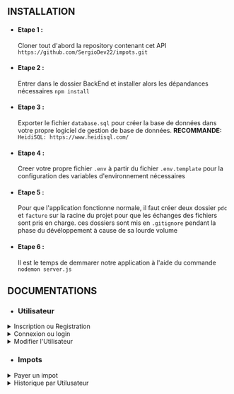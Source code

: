 ## INSTALLATION

- #### Etape 1 :

  Cloner tout d'abord la repository contenant cet API
  `https://github.com/SergioDev22/impots.git`

- #### Etape 2 :

  Entrer dans le dossier BackEnd et installer alors les dépandances nécessaires
  `npm install`

- #### Etape 3 :

  Exporter le fichier `database.sql` pour créer la base de données dans votre propre logiciel de gestion de base de données.
  **RECOMMANDE:** `HeidiSQL: https://www.heidisql.com/`

- #### Etape 4 :

  Creer votre propre fichier `.env` à partir du fichier `.env.template` pour la configuration des variables d'environnement nécessaires
  
- #### Etape 5 :
  Pour que l'application fonctionne normale, il faut créer deux dossier `pdc` et `facture`
  sur la racine du projet pour que les échanges des fichiers sont pris en charge.
  ces dossiers sont mis en `.gitignore` pendant la phase du dévéloppement à cause de sa lourde volume

- #### Etape 6 :
  Il est le temps de demmarer notre application à l'aide du commande `nodemon server.js`

## DOCUMENTATIONS

- ### Utilisateur

<details>
<summary>Inscription ou Registration</summary>

- <details>
  <summary>Request</summary>

  **NB** : Pour prendre en compte le PDC de l'utilsateur,
  Il faut envoyer les données en `multipart/form-data`
  avec le champ de la photo nommé "pdc"

  ```http
  POST <host>:<port>/api/user/subscribe
  formdata(
    "nom": string | required,
    "prenom": string | required,
    "cin": string | required,
    "adresse": string | NOT required,
    "username": string | required,
    "password": string | required,
    phone : string | required
    "pdc": file | NOT required,
  )
  ```

  Sinon, Envoyer tout simplement les données en `json`

  ```http
  POST <host>:<port>/api/v1/user/register
  {
    "nom": string | required,
    "prenom": string | required,
    "cin": string | required,
    "adresse": string | NOT required,
    "username": string | required,
    "password": string | required,
    phone : string | required
  }
  ```

  </details>

- <details>
    <summary>Response (200)</summary>

  ```json
    {
        "message": "User registered successfully!",
        "data": {
            "id": <id>,
            "nom": <nom de l'utilisateur> ,
            "prenom": <prénom de l'utilisateur>,
            "cin": <numero cin de l'utilisateur>,
            "phone": <numero de téléphone de l'utilisateur>,
            "adresse": <adresse de l'utilisateur>,
            "pdcUrl": <Url de pdc de l'utilisateur>,
            "token": <token>
        }
    }
  ```

    </details>

  </details>

<details>
<summary>Connexion ou login </summary>

- <details>
      <summary>Request</summary>

  ```http
  POST <host>:<port>/api/user/login
  {
    "username": string | required,
    "password": string | required,
  }
  ```

  </details>

- <details>
      <summary>Response (200)</summary>

  ```json
    {

        "message": "User logged in successfully!",
        "data": {
            "id": <id>,
            "nom": <nom de l'utilisateur> ,
            "prenom": <prénom de l'utilisateur>,
            "cin": <numero cin de l'utilisateur>,
            "phone": <numero de téléphone de l'utilisateur>,
            "adresse": <adresse de l'utilisateur>,
            "pdcUrl": <Url de pdc de l'utilisateur>,
            "token": <token>
        }
    }
  ```

    </details>

    </details>

<details>
  <summary>Modifier l'Utilisateur </summary>

- <details>
  <summary>Request</summary>

  **NB** : Pour la modification ici, on peut modifier tout les champs en même temps ou ce que vous voulez modifier selon le demande de l'utilisateur. Mais par contre si vous allez modifier le pdc de l'utilsateur, les données à envoyer est alors en forme `multipart/form-data` avec le nom du champ du photo `pdc`. Le `mot de passe` et l'`username` ne sont pas pris en charge ici pour la raison de sa sécurité spécifique .

  ```http
  PATCH <host>:<port>/api/user/update
  authorization : Bearer Token

  formdata(
    "nom": string ,
    "prenom": string ,
    "cin": string,
    "adresse": string ,
    phone : string
    "pdc": file ,
  )
  ```

  Sinon, Envoyer tout simplement les données en `json`

  ```http
  PATCH <host>:<port>/api/user/update
  authorization : Bearer Token

  {
    "nom": string ,
    "prenom": string,
    "cin": string,
    "adresse": string ,
    "password": string,
    "phone" : string
  }
  ```

  </details>

- <details>
    <summary>Response (200)</summary>

  ```json
  {
    "message": "User <userId> updated successfully!"
  }
  ```

    </details>

  </details>

  - ### Impots

<details>
<summary>Payer un impot </summary>

- <details>
  <summary>Request</summary>

  **NB** : Pour prendre en compte le facture de l'utilsateur,
  Il faut envoyer les données en `multipart/form-data`
  avec le champ de la photo de facture nommé "facture"

  ```http
  POST <host>:<port>/api/impot/
  authorization : Bearer token

  formdata(
    "mois": string | required, (janvier, février, ...)
    "annee": year | required (2022, 2023, ...)
    "facture": file | required,
  )
  ```

  </details>

- <details>
    <summary>Response (200)</summary>

  ```json
  {
    "message": "Impot created successfully!",
    "data": {
      "id": 2,
      "mois": "janvier",
      "annee": "2022",
      "facture": "http://127.0.0.1:3000/facture/facture__astuce.png1671159557189.png"
    }
  }
  ```

    </details>

  </details>

<details>
<summary>Historique par Utilusateur </summary>

- <details>
  <summary>Request</summary>

  ```http
  GET <host>:<port>/api/impot/history
  authorization : Bearer token
  ```

  </details>

- <details>
    <summary>Response (200)</summary>

  ```json
  {
    "message": "Impot history successfully!",
    "data": [
      {
        "id": 1,
        "date_ajout": "2022-12-16T02:42:03.000Z",
        "mois": "décembre",
        "annee": 2022,
        "facture": "http://127.0.0.1:3000/facture/facture__astuce.png1671158523867.png"
      },
      {
        "id": 2,
        "date_ajout": "2022-12-16T02:59:17.000Z",
        "mois": "janvier",
        "annee": 2022,
        "facture": "http://127.0.0.1:3000/facture/facture__astuce.png1671159557189.png"
      }
    ]
  }
  ```

    </details>

  </details>
